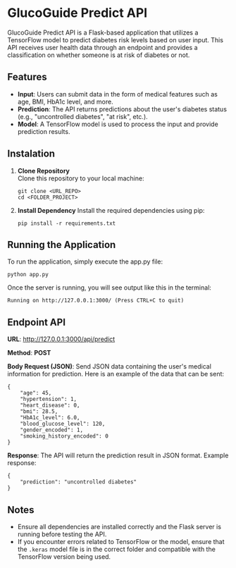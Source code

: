 # GlucoGuide Predict API

GlucoGuide Predict API is a Flask-based application that utilizes a TensorFlow model to predict diabetes risk levels based on user input. This API receives user health data through an endpoint and provides a classification on whether someone is at risk of diabetes or not.

## Features

- **Input**: Users can submit data in the form of medical features such as age, BMI, HbA1c level, and more.
- **Prediction**: The API returns predictions about the user's diabetes status (e.g., "uncontrolled diabetes", "at risk", etc.).
- **Model**: A TensorFlow model is used to process the input and provide prediction results.

## Instalation

1. **Clone Repository**  
   Clone this repository to your local machine:
   ```
   git clone <URL_REPO>
   cd <FOLDER_PROJECT>
2. **Install Dependency**
   Install the required dependencies using pip:
   ```
   pip install -r requirements.txt

## Running the Application
To run the application, simply execute the app.py file:
```
python app.py
```
Once the server is running, you will see output like this in the terminal:
```
Running on http://127.0.0.1:3000/ (Press CTRL+C to quit)
```
## Endpoint API
**URL**: http://127.0.0.1:3000/api/predict

**Method**: **POST**

**Body Request (JSON)**: Send JSON data containing the user's medical information for prediction. Here is an example of the data that can be sent:
```
{
    "age": 45,
    "hypertension": 1,
    "heart_disease": 0,
    "bmi": 28.5,
    "HbA1c_level": 6.0,
    "blood_glucose_level": 120,
    "gender_encoded": 1,
    "smoking_history_encoded": 0
}
```
**Response**: The API will return the prediction result in JSON format. Example response:
```
{
    "prediction": "uncontrolled diabetes"
}
```
## Notes
- Ensure all dependencies are installed correctly and the Flask server is running before testing the API.
- If you encounter errors related to TensorFlow or the model, ensure that the `.keras` model file is in the correct folder and compatible with the TensorFlow version being used.

